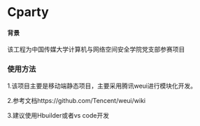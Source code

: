 # Cparty


#### 背景

该工程为中国传媒大学计算机与网络空间安全学院党支部参赛项目

### 使用方法

1.该项目主要是移动端静态项目，主要采用腾讯weui进行模块化开发。

2.参考文档https://github.com/Tencent/weui/wiki

3.建议使用Hbuilder或者vs code开发

